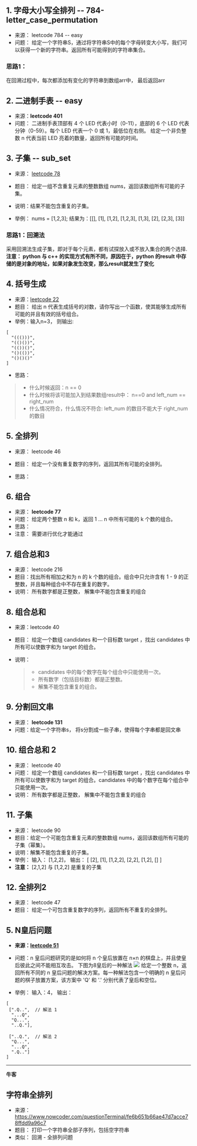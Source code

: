 ## 1. 字母大小写全排列  -- 784-letter_case_permutation

- 来源： leetcode 784 -- easy
- 问题： 给定一个字符串S，通过将字符串S中的每个字母转变大小写，我们可以获得一个新的字符串。返回所有可能得到的字符串集合。

### 思路1：

在回溯过程中，每次都添加有变化的字符串到数组arr中， 最后返回arr

## 2. 二进制手表 -- easy

- 来源：**leetcode 401**
- 问题： 二进制手表顶部有 4 个 LED 代表小时（0-11），底部的 6 个 LED 代表分钟（0-59）。每个 LED 代表一个 0 或 1，最低位在右侧。 给定一个非负整数 n 代表当前 LED 亮着的数量，返回所有可能的时间。


## 3.  子集 -- sub_set

- 来源： [leetcode 78](https://leetcode-cn.com/problems/subsets/)

- 题目： 给定一组不含重复元素的整数数组 nums，返回该数组所有可能的子集。
- 说明：结果不能包含重复的子集。

- 举例： nums = [1,2,3]; 结果为：[[], [1], [1,2], [1,2,3], [1,3], [2], [2,3], [3]]

### 思路1：回溯法

采用回溯法生成子集，即对于每个元素，都有试探放入或不放入集合的两个选择.
**注意： python 与 c++ 的实现方式有所不同，原因在于，python 的result 中存储的是对象的地址，如果对象发生改变，那么result就发生了变化**


## 4. 括号生成

- 来源：[leetcode 22](https://leetcode-cn.com/problems/generate-parentheses/)
- 题目： 给出 n 代表生成括号的对数，请你写出一个函数，使其能够生成所有可能的并且有效的括号组合。
- 举例：输入n=3， 则输出: 
```
[
  "((()))",
  "(()())",
  "(())()",
  "()(())",
  "()()()"
]
```

- 思路： 
> - 什么时候返回：n == 0
> - 什么时候将该可能加入到结果数组result中： n==0 and left_num == right_num
> - 什么情况符合，什么情况不符合: left_num 的数目不能大于 right_num 的数目

## 5. 全排列

- 来源： leetcode 46
- 题目： 给定一个没有重复数字的序列，返回其所有可能的全排列。

- 思路：


## 6. 组合
- 来源： **leetcode 77**
- 问题： 给定两个整数 n 和 k，返回 1 ... n 中所有可能的 k 个数的组合。
- 思路：
- 注意： 需要进行优化才能通过


## 7. 组合总和3
- 来源： leetcode 216
- 题目：找出所有相加之和为 n 的 k 个数的组合。组合中只允许含有 1 - 9 的正整数，并且每种组合中不存在重复的数字。
- 说明： 所有数字都是正整数， 解集中不能包含重复的组合


## 8. 组合总和

- 来源：leetcode 40

- 题目： 给定一个数组 candidates 和一个目标数 target ，找出 candidates 中所有可以使数字和为 target 的组合。

- 说明：
  > - candidates 中的每个数字在每个组合中只能使用一次。
  > - 所有数字（包括目标数）都是正整数。
  > - 解集不能包含重复的组合。 

## 9. 分割回文串

- 来源： **leetcode 131**
- 问题：给定一个字符串s， 将s分割成一些子串，使得每个字串都是回文串

## 10. 组合总和 2

- 来源： leetcode 40
- 问题： 给定一个数组 candidates 和一个目标数 target ，找出 candidates 中所有可以使数字和为 target 的组合。candidates 中的每个数字在每个组合中只能使用一次。
- 说明： 所有数字都是正整数， 解集中不能包含重复的组合

## 11. 子集

- 来源： leetcode 90
- 题目：给定一个可能包含重复元素的整数数组 nums，返回该数组所有可能的子集（幂集）。
- 说明：解集不能包含重复的子集。
- 举例： 输入： [1,2,2]， 输出： 
  [  [2], [1], [1,2,2], [2,2], [1,2], [] ]
- **注意：** [2,1,2] 与 [1,2,2] 是重复的子集

## 12. 全排列2

- 来源： leetcode 47
- 题目： 给定一个可包含重复数字的序列，返回所有不重复的全排列。




## 5. N皇后问题

- **来源：[leetcode 51](https://leetcode-cn.com/problems/n-queens/)**
- 问题：n 皇后问题研究的是如何将 n 个皇后放置在 n×n 的棋盘上，并且使皇后彼此之间不能相互攻击。 下图为8皇后的一种解法
![](http://ww1.sinaimg.cn/large/006gOeiSly1g0vhda5ra5j307607o748.jpg)
    给定一个整数 n，返回所有不同的 n 皇后问题的解决方案。每一种解法包含一个明确的 n 皇后问题的棋子放置方案，该方案中 'Q' 和 '.' 分别代表了皇后和空位。

- 举例： 输入：4， 输出：
```
[
 [".Q..",  // 解法 1
  "...Q",
  "Q...",
  "..Q."],

 ["..Q.",  // 解法 2
  "Q...",
  "...Q",
  ".Q.."]
]
```


---

**牛客**

## 字符串全排列

- 来源： https://www.nowcoder.com/questionTerminal/fe6b651b66ae47d7acce78ffdd9a96c7
- 题目： 打印一个字符串全部子序列，包括空字符串
- 类似： 回溯 - 全排列问题